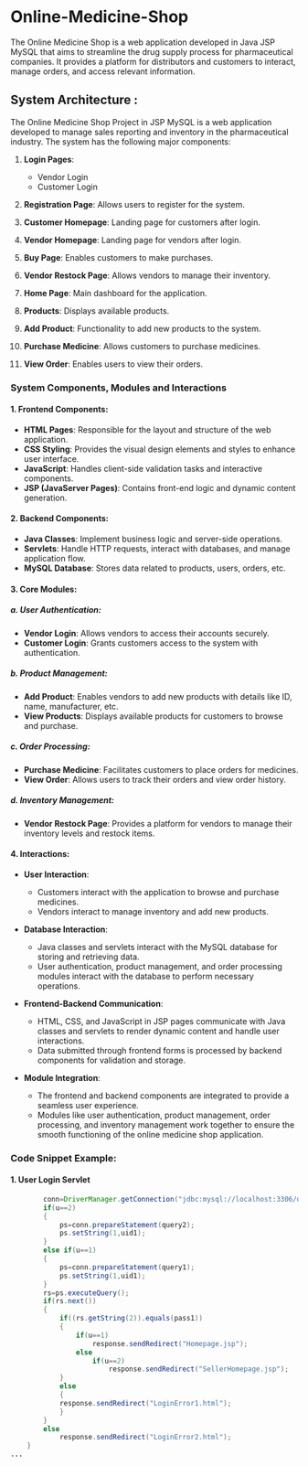 # Online-Medicine-Shop
The Online Medicine Shop is a web application developed in Java JSP MySQL that aims to streamline the drug supply process for pharmaceutical companies. It provides a platform for distributors and customers to interact, manage orders, and access relevant information.
## System Architecture :
The Online Medicine Shop Project in JSP MySQL is a web application developed to manage sales reporting and inventory in the pharmaceutical industry. The system has the following major components:

1. **Login Pages**:
   - Vendor Login
   - Customer Login

2. **Registration Page**: Allows users to register for the system.

3. **Customer Homepage**: Landing page for customers after login.

4. **Vendor Homepage**: Landing page for vendors after login.

5. **Buy Page**: Enables customers to make purchases.

6. **Vendor Restock Page**: Allows vendors to manage their inventory.

7. **Home Page**: Main dashboard for the application.

8. **Products**: Displays available products.

9. **Add Product**: Functionality to add new products to the system.

10. **Purchase Medicine**: Allows customers to purchase medicines.

11. **View Order**: Enables users to view their orders.

### System Components, Modules and Interactions

#### 1. **Frontend Components**:
   - **HTML Pages**: Responsible for the layout and structure of the web application.
   - **CSS Styling**: Provides the visual design elements and styles to enhance user interface.
   - **JavaScript**: Handles client-side validation tasks and interactive components.
   - **JSP (JavaServer Pages)**: Contains front-end logic and dynamic content generation.

#### 2. **Backend Components**:
   - **Java Classes**: Implement business logic and server-side operations.
   - **Servlets**: Handle HTTP requests, interact with databases, and manage application flow.
   - **MySQL Database**: Stores data related to products, users, orders, etc.

#### 3. **Core Modules**:

##### a. **User Authentication**:
   - **Vendor Login**: Allows vendors to access their accounts securely.
   - **Customer Login**: Grants customers access to the system with authentication.

##### b. **Product Management**:
   - **Add Product**: Enables vendors to add new products with details like ID, name, manufacturer, etc.
   - **View Products**: Displays available products for customers to browse and purchase.

##### c. **Order Processing**:
   - **Purchase Medicine**: Facilitates customers to place orders for medicines.
   - **View Order**: Allows users to track their orders and view order history.

##### d. **Inventory Management**:
   - **Vendor Restock Page**: Provides a platform for vendors to manage their inventory levels and restock items.

#### 4. **Interactions**:

- **User Interaction**:
  - Customers interact with the application to browse and purchase medicines.
  - Vendors interact to manage inventory and add new products.

- **Database Interaction**:
  - Java classes and servlets interact with the MySQL database for storing and retrieving data.
  - User authentication, product management, and order processing modules interact with the database to perform necessary operations.

- **Frontend-Backend Communication**:
  - HTML, CSS, and JavaScript in JSP pages communicate with Java classes and servlets to render dynamic content and handle user interactions.
  - Data submitted through frontend forms is processed by backend components for validation and storage.

- **Module Integration**:
  - The frontend and backend components are integrated to provide a seamless user experience.
  - Modules like user authentication, product management, order processing, and inventory management work together to ensure the smooth functioning of the online medicine shop application.

### Code Snippet Example:
#### 1. User Login Servlet
```java
		conn=DriverManager.getConnection("jdbc:mysql://localhost:3306/drugdatabase","root","1234");
		if(u==2)
		{ 
			ps=conn.prepareStatement(query2);
			ps.setString(1,uid1);
		}	
		else if(u==1)
		{ 
			ps=conn.prepareStatement(query1);
			ps.setString(1,uid1);
		}
		rs=ps.executeQuery();
		if(rs.next())
		{
			if((rs.getString(2)).equals(pass1))
			{
				if(u==1) 
					response.sendRedirect("Homepage.jsp");
				else 
					if(u==2) 
						response.sendRedirect("SellerHomepage.jsp");
			}
			else
			{
			response.sendRedirect("LoginError1.html");
			}
		}
		else
			response.sendRedirect("LoginError2.html");
	}
...
